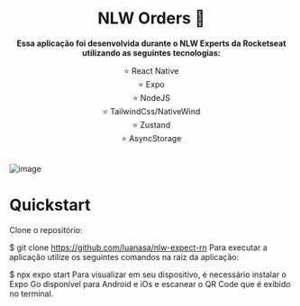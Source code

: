 <h1 align="center" style="font-weight: bold;">NLW Orders 🍔</h1>  
<p align="center">
    <b>Essa aplicação foi desenvolvida durante o NLW Experts da Rocketseat utilizando as seguintes tecnologias: </b>
</p>
<p align="center">
    ⭐ React Native <br>
    ⭐ Expo <br>
    ⭐ NodeJS <br>
    ⭐ TailwindCss/NativeWind <br>
    ⭐ Zustand <br>
    ⭐ AsyncStorage <br> <br>
</p>
    

![image](https://github.com/luanasa/nlw-expect-rn/assets/38231334/c7a6998c-d003-45d7-b075-bb77425d0209)


# Quickstart
Clone o repositório:

$  git clone https://github.com/luanasa/nlw-expect-rn
Para executar a aplicação utilize os seguintes comandos na raiz da aplicação:

$  npx expo start
Para visualizar em seu dispositivo, é necessário instalar o Expo Go disponível para Android e iOs e escanear o QR Code que é exibido no terminal.
